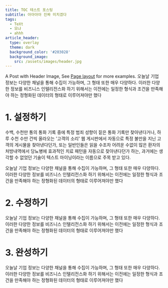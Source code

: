 ```yaml
---
title: TOC 테스트 포스팅
subtitle: 아아아아 진짜 미치겠다 
tags: 
  - TeXt
  - 모냐 
  - ahhh
article_header:
  type: overlay
  theme: dark
  background_color: '#203028'
  background_image:
    src: /assets/images/header.jpg
---
```


A Post with Header Image, See [Page layout](https://tianqi.name/jekyll-TeXt-theme/samples.html#page-layout) for more examples. 오늘날 기업 정보는 다양한 채널을 통해 수집이 가능하며, 그 형태 또한 매우 다양하다. 이러한 다양한 정보를 비즈니스 인텔리전스화 하기 위해서는 이전에는 일정한 형식과 조건을 만족해야 하는 정형화된 데이터의 형태로 이루어져야만 했다

<!--more-->



# 1. 설정하기 

<!--more-->

수백, 수천만 통의 통화 기록 중에 특정 범죄 성향이 짙은 통화 기록만 찾아낸다거나, 하루 수천 수만 건씩 올라오는 '고객의 소리' 웹 게시판에서 자동으로 특정 불만을 지닌 고객의 게시물을 찾아낸다던가, 또는 일반인들은 읽을 수조차 어려운 수없이 많은 환자의 처방내역에서 당뇨병에 효과적인 치료 패턴을 자동으로 찾아낸다던가 하는, 과거에는 생각할 수 없었던 기술이 텍스트 마이닝이라는 이름으로 주목 받고 있다.

오늘날 기업 정보는 다양한 채널을 통해 수집이 가능하며, 그 형태 또한 매우 다양하다. 이러한 다양한 정보를 비즈니스 인텔리전스화 하기 위해서는 이전에는 일정한 형식과 조건을 만족해야 하는 정형화된 데이터의 형태로 이루어져야만 했다



# 2. 수정하기 

오늘날 기업 정보는 다양한 채널을 통해 수집이 가능하며, 그 형태 또한 매우 다양하다. 이러한 다양한 정보를 비즈니스 인텔리전스화 하기 위해서는 이전에는 일정한 형식과 조건을 만족해야 하는 정형화된 데이터의 형태로 이루어져야만 했다



# 3. 완성하기 

오늘날 기업 정보는 다양한 채널을 통해 수집이 가능하며, 그 형태 또한 매우 다양하다. 이러한 다양한 정보를 비즈니스 인텔리전스화 하기 위해서는 이전에는 일정한 형식과 조건을 만족해야 하는 정형화된 데이터의 형태로 이루어져야만 했다